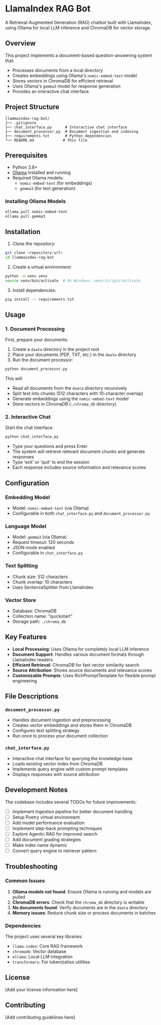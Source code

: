 # LlamaIndex RAG Bot

A Retrieval-Augmented Generation (RAG) chatbot built with LlamaIndex, using Ollama for local LLM inference and ChromaDB for vector storage.

## Overview

This project implements a document-based question-answering system that:
- Processes documents from a local directory
- Creates embeddings using Ollama's `nomic-embed-text` model
- Stores vectors in ChromaDB for efficient retrieval
- Uses Ollama's `gemma3` model for response generation
- Provides an interactive chat interface

## Project Structure

```
llammaindex-rag-bot/
├── .gitignore
├── chat_interface.py      # Interactive chat interface
├── document_processor.py  # Document ingestion and indexing
├── requirements.txt       # Python dependencies
└── README.md             # This file
```

## Prerequisites

- Python 3.8+
- [Ollama](https://ollama.ai/) installed and running
- Required Ollama models:
  - `nomic-embed-text` (for embeddings)
  - `gemma3` (for text generation)

### Installing Ollama Models

```bash
ollama pull nomic-embed-text
ollama pull gemma3
```

## Installation

1. Clone the repository:
```bash
git clone <repository-url>
cd llammaindex-rag-bot
```

2. Create a virtual environment:
```bash
python -m venv venv
source venv/bin/activate  # On Windows: venv\Scripts\activate
```

3. Install dependencies:
```bash
pip install -r requirements.txt
```

## Usage

### 1. Document Processing

First, prepare your documents:

1. Create a `daata` directory in the project root
2. Place your documents (PDF, TXT, etc.) in the `daata` directory
3. Run the document processor:

```bash
python document_processor.py
```

This will:
- Read all documents from the `daata` directory recursively
- Split text into chunks (512 characters with 10-character overlap)
- Generate embeddings using the `nomic-embed-text` model
- Store vectors in ChromaDB (`./chroma_db` directory)

### 2. Interactive Chat

Start the chat interface:

```bash
python chat_interface.py
```

- Type your questions and press Enter
- The system will retrieve relevant document chunks and generate responses
- Type 'exit' or 'quit' to end the session
- Each response includes source information and relevance scores

## Configuration

### Embedding Model
- Model: `nomic-embed-text` (via Ollama)
- Configurable in both `chat_interface.py` and `document_processor.py`

### Language Model
- Model: `gemma3` (via Ollama)
- Request timeout: 120 seconds
- JSON mode enabled
- Configurable in `chat_interface.py`

### Text Splitting
- Chunk size: 512 characters
- Chunk overlap: 10 characters
- Uses SentenceSplitter from LlamaIndex

### Vector Store
- Database: ChromaDB
- Collection name: "quickstart"
- Storage path: `./chroma_db`

## Key Features

- **Local Processing**: Uses Ollama for completely local LLM inference
- **Document Support**: Handles various document formats through LlamaIndex readers
- **Efficient Retrieval**: ChromaDB for fast vector similarity search
- **Source Attribution**: Shows source documents and relevance scores
- **Customizable Prompts**: Uses RichPromptTemplate for flexible prompt engineering

## File Descriptions

### `document_processor.py`
- Handles document ingestion and preprocessing
- Creates vector embeddings and stores them in ChromaDB
- Configures text splitting strategy
- Run once to process your document collection

### `chat_interface.py`
- Interactive chat interface for querying the knowledge base
- Loads existing vector index from ChromaDB
- Implements query engine with custom prompt templates
- Displays responses with source attribution

## Development Notes

The codebase includes several TODOs for future improvements:

- [ ] Implement Ingestion pipeline for better document handling
- [ ] Setup Poetry virtual environment
- [ ] Add model performance evaluation
- [ ] Implement step-back prompting techniques
- [ ] Explore Agentic RAG for improved search
- [ ] Add document grading strategies
- [ ] Make index name dynamic
- [ ] Convert query engine to retriever pattern

## Troubleshooting

### Common Issues

1. **Ollama models not found**: Ensure Ollama is running and models are pulled
2. **ChromaDB errors**: Check that the `chroma_db` directory is writable
3. **No documents found**: Verify documents are in the `daata` directory
4. **Memory issues**: Reduce chunk size or process documents in batches

### Dependencies

The project uses several key libraries:
- `llama-index`: Core RAG framework
- `chromadb`: Vector database
- `ollama`: Local LLM integration
- `transformers`: For tokenization utilities

## License

[Add your license information here]

## Contributing

[Add contributing guidelines here]
